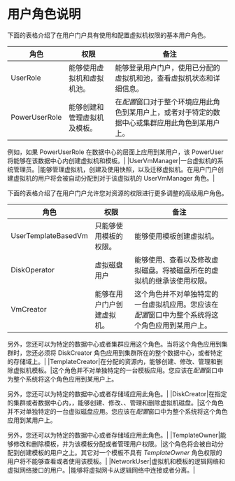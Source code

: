 # 用户角色说明

下面的表格介绍了在用户门户具有使用和配置虚拟机权限的基本用户角色。

|角色|权限|备注|
|----|----|----|
|UserRole|能够使用虚拟机和虚拟机池。|能够登录用户门户，使用已分配的虚拟机和池，查看虚拟机状态和详细信息。|
|PowerUserRole|能够创建和管理虚拟机及模板。|在*配置*窗口对于整个环境应用此角色到某用户上，或者对于特定的数据中心或集群应用此角色到某用户上。

例如，如果 PowerUserRole 在数据中心的层面上应用到某用户，该 PowerUser 将能够在该数据中心内创建虚拟机和模板。|
|UserVmManager|一台虚拟机的系统管理员。|能够管理虚拟机，创建及使用快照，以及迁移虚拟机。在用户门户创建虚拟机的用户将会被自动分配到对于该虚拟机的 UserVmManager 角色。|

下面的表格介绍了在用户门户允许您对资源的权限进行更多调整的高级用户角色。

|角色|权限|备注|
|----|----|----|
|UserTemplateBasedVm|只能够使用模板的权限。|能够使用模板创建虚拟机。|
|DiskOperator|虚拟磁盘用户|能够使用、查看以及修改虚拟磁盘。将被磁盘所在的虚拟机的继承该使用权限。|
|VmCreator|能够在用户门户创建虚拟机。|这个角色并不对单独特定的一台虚拟机应用。您应该在*配置*窗口中为整个系统将这个角色应用到某用户上。

另外，您还可以为特定的数据中心或者集群应用这个角色。当将这个角色应用到集群时，您还必须将 DiskCreator 角色应用到集群所在的整个数据中心，或者特定的存储域上。|
|TemplateCreator|在分配的资源内，能够创建、修改、管理和删除虚拟机模板。|这个角色并不对单独特定的一台模板应用。您应该在*配置*窗口中为整个系统将这个角色应用到某用户上。

另外，您还可以为特定的数据中心或者存储域应用此角色。|
|DiskCreator|在指定的集群或者数据中心内，，能够创建、修改、、管理和删除虚拟机磁盘。|这个角色并不对单独特定的一台虚拟磁盘应用。您应该在*配置*窗口中为整个系统将这个角色应用到某用户上。

另外，您还可以为特定的数据中心或者存储域应用此角色。|
|TemplateOwner|能够修改和删除模板，并为该模板分配或者管理用户权限。|这个角色将会被自动分配到创建模板的用户之上。其它对一个模板不具有 *TemplateOwner* 角色权限的用户将不能够查看或者使用该模板。|
|NetworkUser|虚拟机和模板的逻辑网络和虚拟网络接口的用户。|能够将虚拟网卡从逻辑网络中连接或者分离。|
